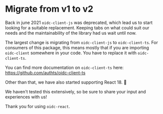 # Migrate from v1 to v2

Back in june 2021 `oidc-client-js` was deprecated, which lead us to start looking for a suitable replacement. Keeping tabs on what could suit our needs and the maintainability of the library had us wait until now.

The largest change is migrating from `oidc-client-js` to `oidc-client-ts`. For consumers of this package, this means mostly that if you are importing `oidc-client` somewhere in your code. You have to replace it with `oidc-client-ts`.

You can find more documentation on `oidc-client-ts` here:
https://github.com/authts/oidc-client-ts

Other than that, we have also started supporting
React 18. 🚀

We haven't tested this extensively, so be sure to share
your input and experiences with us!

Thank you for using `oidc-react`.
